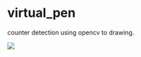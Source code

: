 # virtual_pen
counter detection using opencv to drawing.


<img src='https://myfilesvish.s3.us-east-2.amazonaws.com/vp.gif'/>
